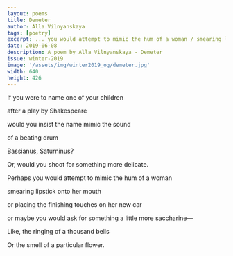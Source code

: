 ```yaml
---
layout: poems
title: Demeter
author: Alla Vilnyanskaya
tags: [poetry]
excerpt: ... you would attempt to mimic the hum of a woman / smearing lipstick onto her mouth ...
date: 2019-06-08
description: A poem by Alla Vilnyanskaya - Demeter
issue: winter-2019
image: '/assets/img/winter2019_og/demeter.jpg'
width: 640
height: 426
---
```

<div class="stanza">
<p class="poemline">If you were to name one of your children</p>
<p class="poemline">after a play by Shakespeare</p>
<p class="poemline">would you insist the name mimic the sound</p>
<p class="poemline">of a beating drum</p>
</div>
<div class="stanza">
<p class="poemline">Bassianus, Saturninus?</p>
<p class="poemline">Or, would you shoot for something more delicate.</p>
<p class="poemline">Perhaps you would attempt to mimic the hum of a woman</p>
<p class="poemline">smearing lipstick onto her mouth</p>
<p class="poemline">or placing the finishing touches on her new car</p>
<p class="poemline">or maybe you would ask for something a little more saccharine—</p>
</div>
<div class="stanza">
<p class="poemline">Like, the ringing of a thousand bells</p>
</div>
<div class="stanza">
<p class="poemline">Or the smell of a particular flower.</p>
</div>
